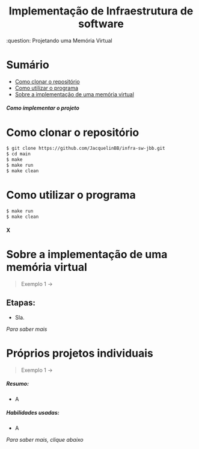 <h1 align="center">Implementação de Infraestrutura de software</h1>
:question: Projetando uma Memória Virtual

# Sumário
- [Como clonar o repositório](#como-clonar-o-repositório)
- [Como utilizar o programa](#como-utilizar-o-programa)
- [Sobre a implementação de uma memória virtual](#sobre-a-implementação-de-uma-memória-virtual)

##### Como implementar o projeto
# Como clonar o repositório
```bash
$ git clone https://github.com/JacquelinBB/infra-sw-jbb.git
$ cd main
$ make
$ make run
$ make clean
```
# Como utilizar o programa
```bash
$ make run
$ make clean
```
#### X

# Sobre a implementação de uma memória virtual
> Exemplo 1 ->
## Etapas:
- Sla.

*Para saber mais*

# Próprios projetos individuais
> Exemplo 1 ->
##### Resumo:
- A

##### Habilidades usadas:
- A

*Para saber mais, clique abaixo*
